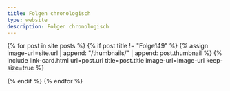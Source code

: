 ```yaml
---
title: Folgen chronologisch
type: website
description: Folgen chronologisch
---
```


<div class="image-grid">
{% for post in site.posts %}
   {% if post.title != "Folge149" %}
{% assign image-url=site.url | append: "/thumbnails/" | append: post.thumbnail %}
{% include link-card.html
  url=post.url
  title=post.title
  image-url=image-url
  keep-size=true
  %}

   {% endif %}
{% endfor %}
</div>

